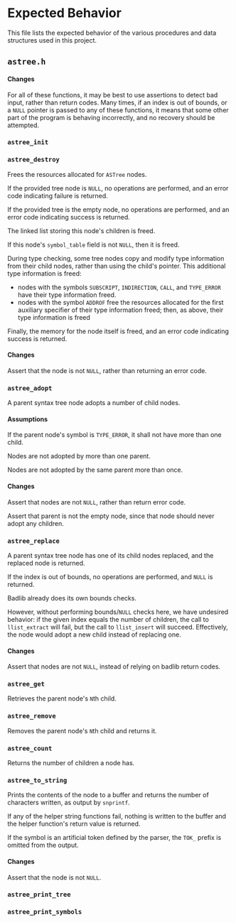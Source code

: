 # Expected Behavior
This file lists the expected behavior of the various procedures and data
structures used in this project.

## `astree.h`

#### Changes
For all of these functions, it may be best to use assertions to detect bad
input, rather than return codes. Many times, if an index is out of bounds, or
a `NULL` pointer is passed to any of these functions, it means that some other
part of the program is behaving incorrectly, and no recovery should be
attempted.

### `astree_init`

### `astree_destroy`
Frees the resources allocated for `ASTree` nodes.

If the provided tree node is `NULL`, no operations are performed, and an error
code indicating failure is returned.

If the provided tree is the empty node, no operations are performed, and an
error code indicating success is returned.

The linked list storing this node's children is freed.

If this node's `symbol_table` field is not `NULL`, then it is freed.

During type checking, some tree nodes copy and modify type information from
their child nodes, rather than using the child's pointer. This additional type
information is freed:
- nodes with the symbols `SUBSCRIPT`, `INDIRECTION`, `CALL`, and `TYPE_ERROR`
  have their type information freed.
- nodes with the symbol `ADDROF` free the resources allocated for the first
  auxiliary specifier of their type information freed; then, as above, their
  type information is freed

Finally, the memory for the node itself is freed, and an error code indicating
success is returned.

#### Changes
Assert that the node is not `NULL`, rather than returning an error code.

### `astree_adopt`
A parent syntax tree node adopts a number of child nodes.

#### Assumptions
If the parent node's symbol is `TYPE_ERROR`, it shall not have more than one
child.

Nodes are not adopted by more than one parent.

Nodes are not adopted by the same parent more than once.

#### Changes
Assert that nodes are not `NULL`, rather than return error code.

Assert that parent is not the empty node, since that node should never adopt
any children.

### `astree_replace`
A parent syntax tree node has one of its child nodes replaced, and the
replaced node is returned.

If the index is out of bounds, no operations are performed, and `NULL` is
returned.

Badlib already does its own bounds checks.

However, without performing bounds/`NULL` checks here, we have
undesired behavior: if the given index equals the number of children, the call
to `llist_extract` will fail, but the call to `llist_insert` will succeed.
Effectively, the node would adopt a new child instead of replacing one.

#### Changes
Assert that nodes are not `NULL`, instead of relying on badlib return codes.

### `astree_get`
Retrieves the parent node's `N`th child.

### `astree_remove`
Removes the parent node's `N`th child and returns it.

### `astree_count`
Returns the number of children a node has.

### `astree_to_string`
Prints the contents of the node to a buffer and returns the number of characters
written, as output by `snprintf`.

If any of the helper string functions fail, nothing is written to the buffer and
the helper function's return value is returned.

If the symbol is an artificial token defined by the parser, the `TOK_` prefix is
omitted from the output.

#### Changes
Assert that the node is not `NULL`.

### `astree_print_tree`

### `astree_print_symbols`
